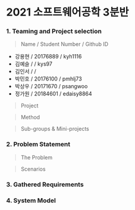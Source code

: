 # 2021 소프트웨어공학 3분반

### 1. Teaming and Project selection
> Name / Student Number / Github ID
- 강용현 / 20176889 / kyh1116
- 김예슬 /  / kys97
- 김인서 /  / 
- 박민호 / 20176100 / pmhlj73
- 박상우 / 20171670 / psangwoo
- 정가원 / 20184601 / edaisy8864

> Project

> Method

> Sub-groups & Mini-projects

### 2. Problem Statement
> The Problem
  
> Scenarios


### 3. Gathered Requirements

### 4. System Model
